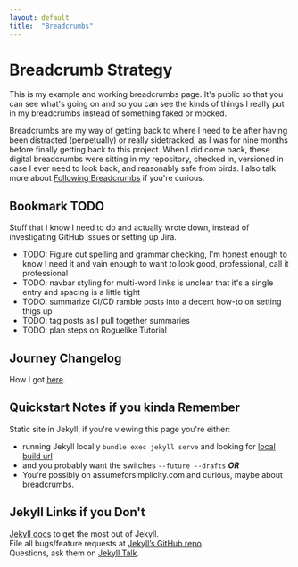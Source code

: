 ```yaml
---
layout: default
title:  "Breadcrumbs"
---
```


# Breadcrumb Strategy
This is my example and working breadcrumbs page. It's public so that you can see what's going on and so you can see the kinds of things I really put in my breadcrumbs instead of something faked or mocked.

Breadcrumbs are my way of getting back to where I need to be after having been distracted (perpetually) or really sidetracked, as I was for nine months before finally getting back to this project. When I did come back, these digital breadcrumbs were sitting in my repository, checked in, versioned in case I ever need to look back, and reasonably safe from birds. I also talk more about [Following Breadcrumbs](/following-breadcrumbs) if you're curious.

## Bookmark TODO
Stuff that I know I need to do and actually wrote down, instead of investigating GitHub Issues or setting up Jira.
* TODO: Figure out spelling and grammar checking, I'm honest enough to know I need it and vain enough to want to look good, professional, call it professional
* TODO: navbar styling for multi-word links is unclear that it's a single entry and spacing is a little tight
* TODO: summarize CI/CD ramble posts into a decent how-to on setting thigs up
* TODO: tag posts as I pull together summaries
* TODO: plan steps on Roguelike Tutorial

## Journey Changelog
How I got [here](/breadcrumbs/journey.html).

## Quickstart Notes if you kinda Remember
Static site in Jekyll, if you're viewing this page you're either:  
* running Jekyll locally ```bundle exec jekyll serve``` and looking for [local build url](http://127.0.0.1:4000)
* and you probably want the switches ```--future --drafts```
***OR***
* You're possibly on assumeforsimplicity.com and curious, maybe about breadcrumbs.

## Jekyll Links if you Don't
[Jekyll docs][jekyll-docs] to get the most out of Jekyll.  
File all bugs/feature requests at [Jekyll’s GitHub repo][jekyll-gh].  
Questions, ask them on [Jekyll Talk][jekyll-talk].  

[jekyll-docs]: https://jekyllrb.com/docs/home
[jekyll-gh]:   https://github.com/jekyll/jekyll
[jekyll-talk]: https://talk.jekyllrb.com/